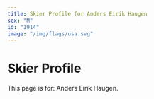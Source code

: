 ```yaml
---
title: Skier Profile for Anders Eirik Haugen
sex: "M"
id: "1914"
image: "/img/flags/usa.svg" 
---
```


# Skier Profile

This page is for: Anders Eirik Haugen.
    